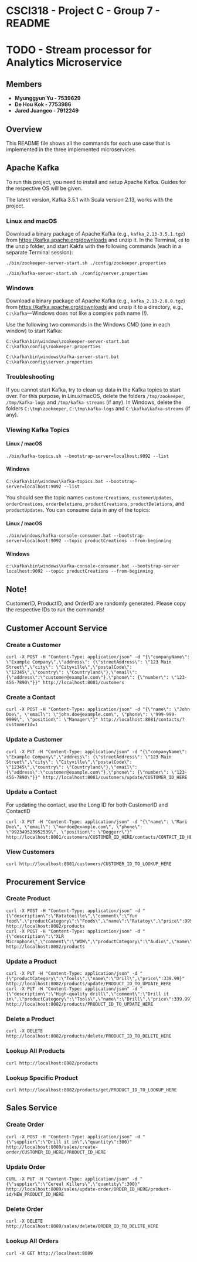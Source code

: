 # CSCI318 - Project C - Group 7 - README

# TODO - Stream processor for Analytics Microservice

## Members

- **Myunggyun Yu - 7539629**
- **De Hou Kok - 7753986**
- **Jared Juangco - 7912249**

## Overview

This README file shows all the commands for each use case that is implemented in the three implemented microservices.

## Apache Kafka

To run this project, you need to install and setup Apache Kafka. Guides for the respective OS will be given.

The latest version, Kafka 3.5.1 with Scala version 2.13, works with the project.

### Linux and macOS

Download a binary package of Apache Kafka (e.g., `kafka_2.13-3.5.1.tgz`) from https://kafka.apache.org/downloads and unzip it. In the Terminal, `cd` to the unzip folder, and start Kakfa with the following commands (each in a separate Terminal session):

```shell
./bin/zookeeper-server-start.sh ./config/zookeeper.properties
```

```shell
./bin/kafka-server-start.sh ./config/server.properties
```

### Windows

Download a binary package of Apache Kafka (e.g., `kafka_2.13-2.8.0.tgz`) from https://kafka.apache.org/downloads and unzip it to a directory, e.g., `C:\kafka`—Windows does not like a complex path name (!).

Use the following two commands in the Windows CMD (one in each window) to start Kafka:

```shell
C:\kafka\bin\windows\zookeeper-server-start.bat C:\kafka\config\zookeeper.properties
```

```shell
C:\kafka\bin\windows\kafka-server-start.bat C:\kafka\config\server.properties
```

### Troubleshooting

If you cannot start Kafka, try to clean up data in the Kafka topics to start over. 
For this purpose, in Linux/macOS, delete the folders `/tmp/zookeeper`, `/tmp/kafka-logs` and `/tmp/kafka-streams` (if any). 
In Windows, delete the folders `C:\tmp\zookeeper`, `C:\tmp\kafka-logs` and `C:\kafka\kafka-streams` (if any).

### Viewing Kafka Topics

#### Linux / macOS

```shell
./bin/kafka-topics.sh --bootstrap-server=localhost:9092 --list
```

#### Windows

```shell
C:\kafka\bin\windows\kafka-topics.bat --bootstrap-server=localhost:9092 --list
```

You should see the topic names `customerCreations`, `customerUpdates`, `orderCreations`, `orderDeletions`, `productCreations`, `productDeletions`, and `productUpdates`. You can consume data in any of the topics:

#### Linux / macOS

```shell
./bin/windows/kafka-console-consumer.bat --bootstrap-server=localhost:9092 --topic productCreations --from-beginning
```
#### Windows

```shell
c:\kafka\bin\windows\kafka-console-consumer.bat --bootstrap-server localhost:9092 --topic productCreations --from-beginning
```

## Note!
CustomerID, ProductID, and OrderID are randomly generated. Please copy the respective IDs to run the commands!

## Customer Account Service

### Create a Customer

```shell
curl -X POST -H "Content-Type: application/json" -d "{\"companyName\": \"Example Company\",\"address\": {\"streetAddress\": \"123 Main Street\",\"city\": \"Cityville\",\"postalCode\": \"12345\",\"country\": \"Countryland\"},\"email\": {\"address\":\"customer@example.com\"},\"phone\": {\"number\": \"123-456-7890\"}}" http://localhost:8081/customers
```

### Create a Contact

```shell
curl -X POST -H "Content-Type: application/json" -d "{\"name\": \"John Doe\", \"email\": \"john.doe@example.com\", \"phone\": \"999-999-9999\", \"position\": \"Manager\"}" http://localhost:8081/contacts/?customerId=1
```

### Update a Customer

```shell
curl -X PUT -H "Content-Type: application/json" -d "{\"companyName\": \"Example Company\",\"address\": {\"streetAddress\": \"123 Main Street\",\"city\": \"Cityville\",\"postalCode\": \"12345\",\"country\": \"Countryland\"},\"email\": {\"address\":\"customer@example.com\"},\"phone\": {\"number\": \"123-456-7890\"}}" http://localhost:8081/customers/update/CUSTOMER_ID_HERE
```

### Update a Contact

For updating the contact, use the Long ID for both CustomerID and ContactID

```shell
curl -X PUT -H "Content-Type: application/json" -d "{\"name\": \"Mari Doe\", \"email\": \"mardoe@example.com\", \"phone\": \"992349523952539\", \"position\": \"Doggerr\"}" http://localhost:8081/customers/CUSTOMER_ID_HERE/contacts/CONTACT_ID_HERE
```

### View Customers

```
curl http://localhost:8081/customers/CUSTOMER_ID_TO_LOOKUP_HERE
```

## Procurement Service

### Create Product

```shell
curl -X POST -H "Content-Type: application/json" -d "{\"description\":\"Ratatouille\",\"comment\":\"Yun food\",\"productCategory\":\"Foods\",\"name\":\"Ratatoy\",\"price\":9999.99}" http://localhost:8082/products
curl -X POST -H "Content-Type: application/json" -d "{\"description\":\"XLR Microphone\",\"comment\":\"WOW\",\"productCategory\":\"Audio\",\"name\":\"RTMic\",\"price\":1299.99}" http://localhost:8082/products
```

### Update a Product

```shell
curl -X PUT -H "Content-Type: application/json" -d "{\"productCategory\":\"Tools\",\"name\":\"Drill\",\"price\":339.99}" http://localhost:8082/products/update/PRODUCT_ID_TO_UPDATE_HERE
curl -X PUT -H "Content-Type: application/json" -d "{\"description\":\"High-quality drill\",\"comment\":\"Drill it in\",\"productCategory\":\"Tools\",\"name\":\"Drill\",\"price\":339.99}" http://localhost:8082/products/PRODUCT_ID_TO_UPDATE_HERE
```

### Delete a Product

```shell
curl -X DELETE http://localhost:8082/products/delete/PRODUCT_ID_TO_DELETE_HERE
```

### Lookup All Products

```shell
curl http://localhost:8082/products
```

### Lookup Specific Product

```shell
curl http://localhost:8082/products/get/PRODUCT_ID_TO_LOOKUP_HERE
```

## Sales Service

### Create Order

```shell
curl -X POST -H "Content-Type: application/json" -d "{\"supplier\":\"Drill it in\",\"quantity\":300}" http://localhost:8089/sales/create-order/CUSTOMER_ID_HERE/PRODUCT_ID_HERE
```

### Update Order

```shell
CURL -X PUT -H "Content-Type: application/json" -d "{\"supplier\":\"Cereal Killers\",\"quantity\":300}" http://localhost:8089/sales/update-order/ORDER_ID_HERE/product-id/NEW_PRODUCT_ID_HERE
```

### Delete Order

```shell
curl -X DELETE http://localhost:8089/sales/delete/ORDER_ID_TO_DELETE_HERE
```

### Lookup All Orders

```shell
curl -X GET http://localhost:8089
```